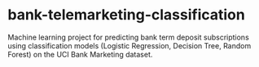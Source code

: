 # bank-telemarketing-classification
Machine learning project for predicting bank term deposit subscriptions using classification models (Logistic Regression, Decision Tree, Random Forest) on the UCI Bank Marketing dataset.
